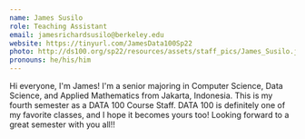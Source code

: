 ```yaml
---
name: James Susilo
role: Teaching Assistant
email: jamesrichardsusilo@berkeley.edu
website: https://tinyurl.com/JamesData100Sp22
photo: http://ds100.org/sp22/resources/assets/staff_pics/James_Susilo.jpg
pronouns: he/his/him
---
```

Hi everyone, I'm James! I'm a senior majoring in Computer Science, Data Science, and Applied Mathematics from Jakarta, Indonesia. This is my fourth semester as a DATA 100 Course Staff. DATA 100 is definitely one of my favorite classes, and I hope it becomes yours too! Looking forward to a great semester with you all!!
